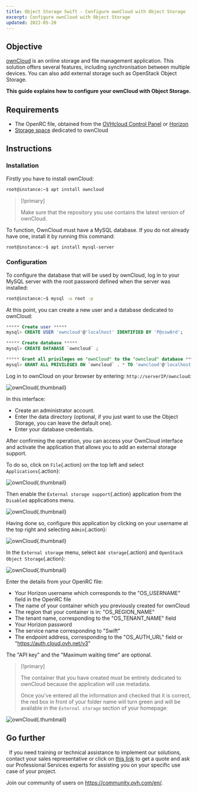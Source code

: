 ```yaml
---
title: Object Storage Swift - Configure ownCloud with Object Storage
excerpt: Configure ownCloud with Object Storage
updated: 2022-05-20
---
```



## Objective

[ownCloud](https://owncloud.org/) is an online storage and file management application.
This solution offers several features, including synchronisation between multiple devices. You can also add external storage such as OpenStack Object Storage.

**This guide explains how to configure your ownCloud with Object Storage.**


## Requirements

- The OpenRC file, obtained from the [OVHcloud Control Panel](/pages/public_cloud/compute/create_and_delete_a_user) or [Horizon](/pages/public_cloud/compute/introducing_horizon)
- [Storage space](/pages/storage_and_backup/object_storage/pcs_create_container) dedicated to ownCloud


## Instructions

### Installation

Firstly you have to install ownCloud:

```bash
root@instance:~$ apt install owncloud
```

> [!primary]
>
> Make sure that the repository you use contains the latest version of ownCloud. 
>

To function, OwnCloud must have a MySQL database. If you do not already have one, install it by running this command:

```bash
root@instance:~$ apt install mysql-server
```

### Configuration

To configure the database that will be used by ownCloud, log in to your MySQL server with the root password defined when the server was installed:


```bash
root@instance:~$ mysql -u root -p
```

At this point, you can create a new user and a database dedicated to ownCloud:

```sql
***** Create user *****
mysql> CREATE USER 'owncloud'@'localhost' IDENTIFIED BY 'P@ssw0rd';

***** Create database *****
mysql> CREATE DATABASE `owncloud` ;

***** Grant all privileges on "ownCloud" to the "owncloud" database *****
mysql> GRANT ALL PRIVILEGES ON `owncloud` . * TO 'owncloud'@'localhost';
```

Log in to ownCloud on your browser by entering: `http://serverIP/owncloud`:

![ownCloud](images/img_3325.jpg){.thumbnail}

In this interface:

- Create an administrator account.
- Enter the data directory (optional, if you just want to use the Object Storage, you can leave the default one).
- Enter your database credentials.


After confirming the operation, you can access your OwnCloud interface and activate the application that allows you to add an external storage support.

To do so, click on `File`{.action} on the top left and select `Applications`{.action}:

![ownCloud](images/img_3327.jpg){.thumbnail}

Then enable the `External storage support`{.action} application from the `Disabled` applications menu.

![ownCloud](images/img_3328.jpg){.thumbnail}

Having done so, configure this application by clicking on your username at the top right and selecting `Admin`{.action}:

![ownCloud](images/img_3326.jpg){.thumbnail}

In the `External storage` menu, select `Add storage`{.action} and `OpenStack Object Storage`{.action}:

![ownCloud](images/img_3329.jpg){.thumbnail}

Enter the details from your OpenRC file:

- Your Horizon username which corresponds to the  "OS_USERNAME" field in the OpenRC file
- The name of your container which you previously created for ownCloud
- The region that your container is in: "OS_REGION_NAME"
- The tenant name, corresponding to the "OS_TENANT_NAME" field
- Your Horizon password
- The service name corresponding to "Swift"
- The endpoint address, corresponding to the "OS_AUTH_URL" field or "https://auth.cloud.ovh.net/v3"


The "API key" and the "Maximum waiting time" are optional.

> [!primary]
>
> The container that you have created must be entirely dedicated to ownCloud because the application will use metadata.
>
> Once you've entered all the information and checked that it is correct, the red box in front of your folder name will turn green and will be available in the `External storage` section of your homepage:
>


![ownCloud](images/img_3330.jpg){.thumbnail}


## Go further
 
If you need training or technical assistance to implement our solutions, contact your sales representative or click on [this link](https://www.ovhcloud.com/asia/professional-services/) to get a quote and ask our Professional Services experts for assisting you on your specific use case of your project.

Join our community of users on <https://community.ovh.com/en/>.